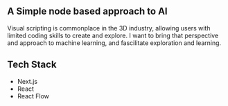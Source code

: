 ## A Simple node based approach to AI

Visual scripting is commonplace in the 3D industry, allowing users with limited coding skills to create and explore. I want to bring that perspective and approach to machine learning, and fascilitate exploration and learning. 

## Tech Stack
- Next.js
- React
- React Flow